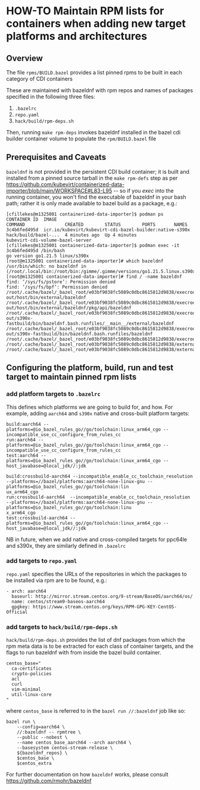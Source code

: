 # HOW-TO Maintain RPM lists for containers when adding new target platforms and architectures

## Overview

The file `rpms/BUILD.bazel` provides a list pinned rpms to be built in each category of CDI containers

These are maintained with bazeldnf with rpm repos and names of packages  specified in the following three files:

 1. `.bazelrc`
 2. `repo.yaml`
 3. `hack/build/rpm-deps.sh` 

Then, running `make rpm-deps` invokes bazeldnf installed in the bazel cdi builder container volume to populate the `rpm/BUILD.bazel` file 

## Prerequisites and Caveats

`bazeldnf` is not provided in the persistent CDI build container; it is built and installed from a pinned source tarball in the `make rpm-defs` step as per https://github.com/kubevirt/containerized-data-importer/blob/main/WORKSPACE#L83-L95 -- so if you _exec_ into the running container, you won't find the executable of bazeldnf in your bash path; rather it is only made available to bazel build as a package, e.g.:

```
[cfillekes@m1325001 containerized-data-importer]$ podman ps
CONTAINER ID  IMAGE                                                    COMMAND               CREATED        STATUS        PORTS       NAMES
3c4b6fed495d  icr.io/kubevirt/kubevirt-cdi-bazel-builder:native-s390x  hack/build/bazel-...  4 minutes ago  Up 4 minutes              kubevirt-cdi-volume-bazel-server
[cfillekes@m1325001 containerized-data-importer]$ podman exec -it 3c4b6fed495d /bin/bash
go version go1.21.5 linux/s390x
[root@m1325001 containerized-data-importer]# which bazeldnf
/usr/bin/which: no bazeldnf in (/root/.local/bin:/root/bin:/gimme/.gimme/versions/go1.21.5.linux.s390x/bin:/usr/local/sbin:/usr/local/bin:/usr/sbin:/usr/bin:/sbin:/bin)
[root@m1325001 containerized-data-importer]# find / -name bazeldnf
find: ‘/sys/fs/pstore’: Permission denied
find: ‘/sys/fs/bpf’: Permission denied
/root/.cache/bazel/_bazel_root/e03bf9038fc5089c0dbc8615812d9838/execroot/__main__/bazel-out/host/bin/external/bazeldnf
/root/.cache/bazel/_bazel_root/e03bf9038fc5089c0dbc8615812d9838/execroot/__main__/bazel-out/host/bin/external/bazeldnf/pkg/api/bazeldnf
/root/.cache/bazel/_bazel_root/e03bf9038fc5089c0dbc8615812d9838/execroot/__main__/bazel-out/s390x-fastbuild/bin/bazeldnf.bash.runfiles/__main__/external/bazeldnf
/root/.cache/bazel/_bazel_root/e03bf9038fc5089c0dbc8615812d9838/execroot/__main__/bazel-out/s390x-fastbuild/bin/bazeldnf.bash.runfiles/bazeldnf
/root/.cache/bazel/_bazel_root/e03bf9038fc5089c0dbc8615812d9838/execroot/__main__/external/bazeldnf
/root/.cache/bazel/_bazel_root/e03bf9038fc5089c0dbc8615812d9838/external/bazeldnf
/root/.cache/bazel/_bazel_root/e03bf9038fc5089c0dbc8615812d9838/external/bazeldnf/pkg/api/bazeldnf
```


## Configuring the platform, build, run and test target to maintain pinned rpm lists

### add platform targets to `.bazelrc`

This defines which platforms we are going to build for, and how.  For example, adding `aarch64` and `s390x` native and cross-built platform targets:

```
build:aarch64 --platforms=@io_bazel_rules_go//go/toolchain:linux_arm64_cgo --incompatible_use_cc_configure_from_rules_cc
run:aarch64 --platforms=@io_bazel_rules_go//go/toolchain:linux_arm64_cgo --incompatible_use_cc_configure_from_rules_cc
test:aarch64 --platforms=@io_bazel_rules_go//go/toolchain:linux_arm64_cgo --host_javabase=@local_jdk//:jdk

build:crossbuild-aarch64 --incompatible_enable_cc_toolchain_resolution --platforms=//bazel/platforms:aarch64-none-linux-gnu --platforms=@io_bazel_rules_go//go/toolchain:lin
ux_arm64_cgo
run:crossbuild-aarch64  --incompatible_enable_cc_toolchain_resolution --platforms=//bazel/platforms:aarch64-none-linux-gnu --platforms=@io_bazel_rules_go//go/toolchain:linu
x_arm64_cgo
test:crossbuild-aarch64 --platforms=@io_bazel_rules_go//go/toolchain:linux_arm64_cgo --host_javabase=@local_jdk//:jdk
``` 

NB in future, when we add native and cross-compiled targets for ppc64le and s390x, they are similarly defined in `.bazelrc`

### add targets to `repo.yaml`

`repo.yaml` specifies the URLs of the repositories in which the packages to be installed via rpm are to be found, e.g.:

```
- arch: aarch64
  baseurl: http://mirror.stream.centos.org/9-stream/BaseOS/aarch64/os/
  name: centos/stream9-baseos-aarch64
  gpgkey: https://www.stream.centos.org/keys/RPM-GPG-KEY-CentOS-Official
```

### add targets to `hack/build/rpm-deps.sh`

`hack/build/rpm-deps.sh` provides the list of dnf packages from which the rpm meta data is to be extracted for each class of container targets, and the flags to run bazeldnf with from inside the bazel build container. 

```
centos_base="
  ca-certificates
  crypto-policies
  acl
  curl
  vim-minimal
  util-linux-core
"
```
where `centos_base` is referred to in the `bazel run //:bazeldnf` job like so:

```
bazel run \
    --config=aarch64 \
    //:bazeldnf -- rpmtree \
    --public --nobest \
    --name centos_base_aarch64 --arch aarch64 \
    --basesystem centos-stream-release \
    ${bazeldnf_repos} \
    $centos_base \
    $centos_extra
```

For further documentation on how `bazeldnf` works, please consult https://github.com/rmohr/bazeldnf
